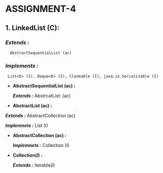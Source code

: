 # ASSIGNMENT-4 #

## **1.**  **LinkedList (C):** ##
   
 ### ***Extends :*** ###
      AbstractSequentialList (ac)
 ### ***Implements :*** ###
     List<E> (I), Deque<E> (I), Cloneable (I), java.io.Serializable (I)
     
 *   **AbstractSequentialList (ac) :**

      ***Extends :***     AbstrcatList: (ac)    
     
         
 *   **AbstractList (ac) :**
   
   ***Extends :***   AbstractCollection (ac)
   
   ***Implemnets :***   List (I)
   

  * **AbstractCollection (ac) :** 
     
       ***Implemnets :***   Collection (I)
     
     
  * **Collection(I) :** 
           
       ***Extends :***  Iterable(I)

   


